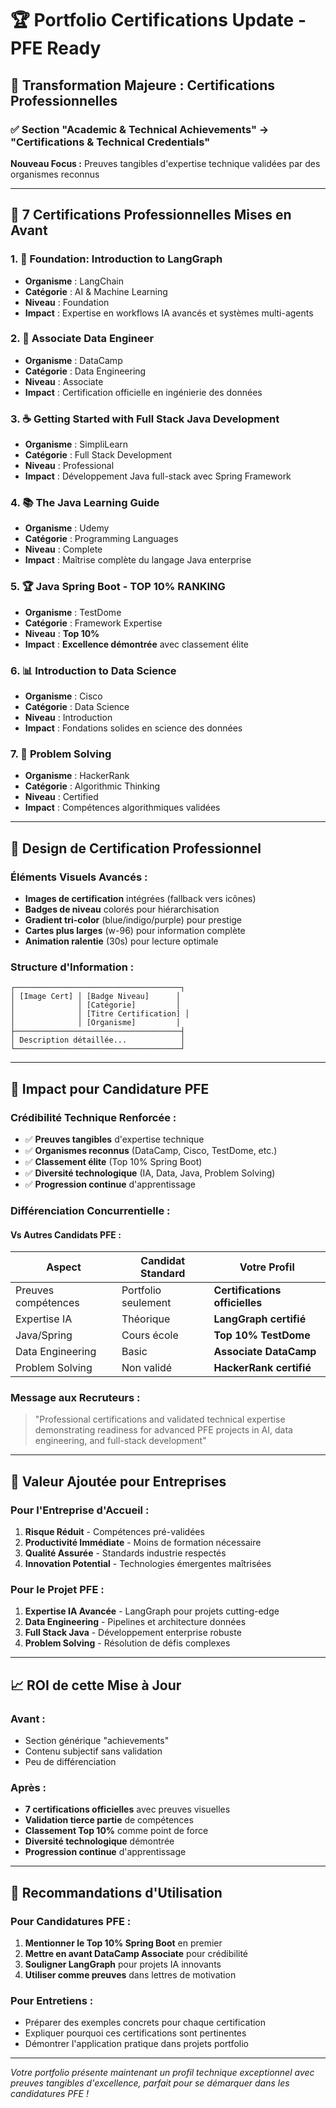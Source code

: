 # 🏆 Portfolio Certifications Update - PFE Ready

## 🎯 **Transformation Majeure : Certifications Professionnelles**

### **✅ Section "Academic & Technical Achievements" → "Certifications & Technical Credentials"**

**Nouveau Focus :** Preuves tangibles d'expertise technique validées par des organismes reconnus

---

## 🏅 **7 Certifications Professionnelles Mises en Avant**

### **1. 🧠 Foundation: Introduction to LangGraph**
- **Organisme** : LangChain
- **Catégorie** : AI & Machine Learning
- **Niveau** : Foundation
- **Impact** : Expertise en workflows IA avancés et systèmes multi-agents

### **2. 🔧 Associate Data Engineer**
- **Organisme** : DataCamp
- **Catégorie** : Data Engineering
- **Niveau** : Associate
- **Impact** : Certification officielle en ingénierie des données

### **3. ☕ Getting Started with Full Stack Java Development**
- **Organisme** : SimpliLearn
- **Catégorie** : Full Stack Development
- **Niveau** : Professional
- **Impact** : Développement Java full-stack avec Spring Framework

### **4. 📚 The Java Learning Guide**
- **Organisme** : Udemy
- **Catégorie** : Programming Languages
- **Niveau** : Complete
- **Impact** : Maîtrise complète du langage Java enterprise

### **5. 🏆 Java Spring Boot - TOP 10% RANKING**
- **Organisme** : TestDome
- **Catégorie** : Framework Expertise
- **Niveau** : **Top 10%**
- **Impact** : **Excellence démontrée** avec classement élite

### **6. 📊 Introduction to Data Science**
- **Organisme** : Cisco
- **Catégorie** : Data Science
- **Niveau** : Introduction
- **Impact** : Fondations solides en science des données

### **7. 🧩 Problem Solving**
- **Organisme** : HackerRank
- **Catégorie** : Algorithmic Thinking
- **Niveau** : Certified
- **Impact** : Compétences algorithmiques validées

---

## 🎨 **Design de Certification Professionnel**

### **Éléments Visuels Avancés :**
- **Images de certification** intégrées (fallback vers icônes)
- **Badges de niveau** colorés pour hiérarchisation
- **Gradient tri-color** (blue/indigo/purple) pour prestige
- **Cartes plus larges** (w-96) pour information complète
- **Animation ralentie** (30s) pour lecture optimale

### **Structure d'Information :**
```
┌─────────────────────────────────────┐
│ [Image Cert] │ [Badge Niveau]      │
│              │ [Catégorie]         │
│              │ [Titre Certification] │
│              │ [Organisme]         │
├─────────────────────────────────────┤
│ Description détaillée...            │
└─────────────────────────────────────┘
```

---

## 🎯 **Impact pour Candidature PFE**

### **Crédibilité Technique Renforcée :**
- ✅ **Preuves tangibles** d'expertise technique
- ✅ **Organismes reconnus** (DataCamp, Cisco, TestDome, etc.)
- ✅ **Classement élite** (Top 10% Spring Boot)
- ✅ **Diversité technologique** (IA, Data, Java, Problem Solving)
- ✅ **Progression continue** d'apprentissage

### **Différenciation Concurrentielle :**

#### **Vs Autres Candidats PFE :**
| Aspect | Candidat Standard | Votre Profil |
|--------|------------------|--------------|
| Preuves compétences | Portfolio seulement | **Certifications officielles** |
| Expertise IA | Théorique | **LangGraph certifié** |
| Java/Spring | Cours école | **Top 10% TestDome** |
| Data Engineering | Basic | **Associate DataCamp** |
| Problem Solving | Non validé | **HackerRank certifié** |

### **Message aux Recruteurs :**
> "Professional certifications and validated technical expertise demonstrating readiness for advanced PFE projects in AI, data engineering, and full-stack development"

---

## 🚀 **Valeur Ajoutée pour Entreprises**

### **Pour l'Entreprise d'Accueil :**
1. **Risque Réduit** - Compétences pré-validées
2. **Productivité Immédiate** - Moins de formation nécessaire
3. **Qualité Assurée** - Standards industrie respectés
4. **Innovation Potential** - Technologies émergentes maîtrisées

### **Pour le Projet PFE :**
1. **Expertise IA Avancée** - LangGraph pour projets cutting-edge
2. **Data Engineering** - Pipelines et architecture données
3. **Full Stack Java** - Développement enterprise robuste
4. **Problem Solving** - Résolution de défis complexes

---

## 📈 **ROI de cette Mise à Jour**

### **Avant :**
- Section générique "achievements"
- Contenu subjectif sans validation
- Peu de différenciation

### **Après :**
- **7 certifications officielles** avec preuves visuelles
- **Validation tierce partie** de compétences
- **Classement Top 10%** comme point de force
- **Diversité technologique** démontrée
- **Progression continue** d'apprentissage

---

## 🎯 **Recommandations d'Utilisation**

### **Pour Candidatures PFE :**
1. **Mentionner le Top 10% Spring Boot** en premier
2. **Mettre en avant DataCamp Associate** pour crédibilité
3. **Souligner LangGraph** pour projets IA innovants
4. **Utiliser comme preuves** dans lettres de motivation

### **Pour Entretiens :**
- Préparer des exemples concrets pour chaque certification
- Expliquer pourquoi ces certifications sont pertinentes
- Démontrer l'application pratique dans projets portfolio

---

*Votre portfolio présente maintenant un profil technique exceptionnel avec preuves tangibles d'excellence, parfait pour se démarquer dans les candidatures PFE !*
